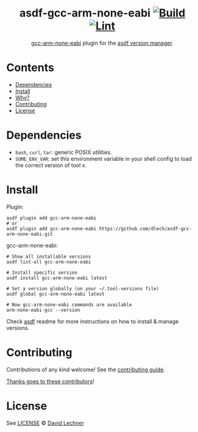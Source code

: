 <div align="center">

# asdf-gcc-arm-none-eabi [![Build](https://github.com/dlech/asdf-gcc-arm-none-eabi/actions/workflows/build.yml/badge.svg)](https://github.com/dlech/asdf-gcc-arm-none-eabi/actions/workflows/build.yml) [![Lint](https://github.com/dlech/asdf-gcc-arm-none-eabi/actions/workflows/lint.yml/badge.svg)](https://github.com/dlech/asdf-gcc-arm-none-eabi/actions/workflows/lint.yml)


[gcc-arm-none-eabi](https://developer.arm.com/tools-and-software/open-source-software/developer-tools/gnu-toolchain) plugin for the [asdf version manager](https://asdf-vm.com).

</div>

# Contents

- [Dependencies](#dependencies)
- [Install](#install)
- [Why?](#why)
- [Contributing](#contributing)
- [License](#license)

# Dependencies

- `bash`, `curl`, `tar`: generic POSIX utilities.
- `SOME_ENV_VAR`: set this environment variable in your shell config to load the correct version of tool x.

# Install

Plugin:

```shell
asdf plugin add gcc-arm-none-eabi
# or
asdf plugin add gcc-arm-none-eabi https://github.com/dlech/asdf-gcc-arm-none-eabi.git
```

gcc-arm-none-eabi:

```shell
# Show all installable versions
asdf list-all gcc-arm-none-eabi

# Install specific version
asdf install gcc-arm-none-eabi latest

# Set a version globally (on your ~/.tool-versions file)
asdf global gcc-arm-none-eabi latest

# Now gcc-arm-none-eabi commands are available
arm-none-eabi-gcc --version
```

Check [asdf](https://github.com/asdf-vm/asdf) readme for more instructions on how to
install & manage versions.

# Contributing

Contributions of any kind welcome! See the [contributing guide](contributing.md).

[Thanks goes to these contributors](https://github.com/dlech/asdf-gcc-arm-none-eabi/graphs/contributors)!

# License

See [LICENSE](LICENSE) © [David Lechner](https://github.com/dlech/)
